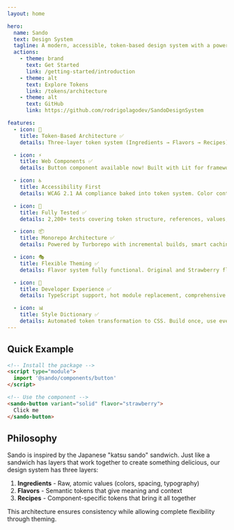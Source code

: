```yaml
---
layout: home

hero:
  name: Sando
  text: Design System
  tagline: A modern, accessible, token-based design system with a powerful three-layer token architecture
  actions:
    - theme: brand
      text: Get Started
      link: /getting-started/introduction
    - theme: alt
      text: Explore Tokens
      link: /tokens/architecture
    - theme: alt
      text: GitHub
      link: https://github.com/rodrigolagodev/SandoDesignSystem

features:
  - icon: 🎨
    title: Token-Based Architecture ✅
    details: Three-layer token system (Ingredients → Flavors → Recipes) fully implemented and production-ready.

  - icon: ⚡
    title: Web Components ✅
    details: Button component available now! Built with Lit for framework-agnostic use. Works with React, Vue, Angular, or vanilla JS. More components coming soon.

  - icon: ♿
    title: Accessibility First
    details: WCAG 2.1 AA compliance baked into token system. Color contrast testing ensures accessible designs.

  - icon: 🧪
    title: Fully Tested ✅
    details: 2,200+ tests covering token structure, references, values, accessibility, and build output. 99.8% pass rate.

  - icon: 📦
    title: Monorepo Architecture ✅
    details: Powered by Turborepo with incremental builds, smart caching, and parallel execution. 73% faster builds.

  - icon: 🎭
    title: Flexible Theming ✅
    details: Flavor system fully functional. Original and Strawberry flavors available. Create custom themes by defining new flavor tokens.

  - icon: 🚀
    title: Developer Experience ✅
    details: TypeScript support, hot module replacement, comprehensive documentation, and automated builds.

  - icon: 📊
    title: Style Dictionary ✅
    details: Automated token transformation to CSS. Build once, use everywhere. Smart caching for instant rebuilds.
---
```


## Quick Example

```html
<!-- Install the package -->
<script type="module">
  import '@sando/components/button'
</script>

<!-- Use the component -->
<sando-button variant="solid" flavor="strawberry">
  Click me
</sando-button>
```

## Philosophy

Sando is inspired by the Japanese "katsu sando" sandwich. Just like a sandwich has layers that work together to create something delicious, our design system has three layers:

1. **Ingredients** - Raw, atomic values (colors, spacing, typography)
2. **Flavors** - Semantic tokens that give meaning and context
3. **Recipes** - Component-specific tokens that bring it all together

This architecture ensures consistency while allowing complete flexibility through theming.
